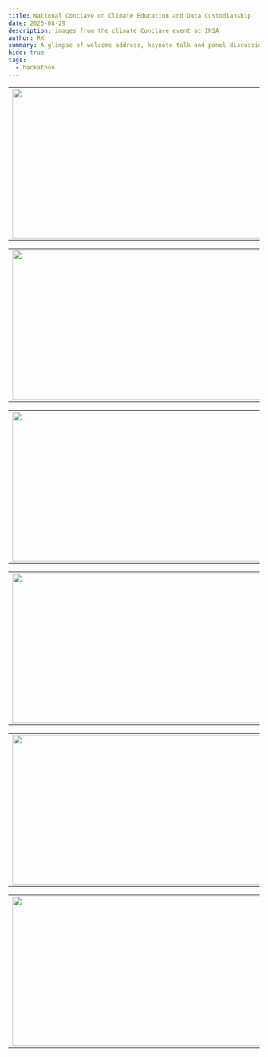```yaml
---
title: National Conclave on Climate Education and Data Custodianship
date: 2025-08-29
description: images from the climate Conclave event at INSA 
author: RK
summary: A glimpse of welcome address, keynote talk and panel discussion
hide: true
tags:
  - hackathon
---
```



<table>
<tr>
<td><img src='{{ "/static/img/events_all/climate_conclaveP1.jpg" | url }}' width="500" height="300"></td>
<td><img src='{{ "/static/img/events_all/climate_conclaveP4.jpg" | url }}' width="500" height="300"></td>
</tr>   
</table>

<table>
<tr>
<td><img src='{{ "/static/img/events_all/climate_conclaveP7.jpg" | url }}' width="500" height="300"></td>
<td><img src='{{ "/static/img/events_all/climate_conclaveP8.jpg" | url }}' width="500" height="300"></td>
</tr>   
</table>

<table>
<tr>
<td><img src='{{ "/static/img/events_all/climate_conclaveP9.jpg" | url }}' width="500" height="300"></td>
<td><img src='{{ "/static/img/events_all/climate_conclaveP12.jpg" | url }}' width="500" height="300"></td>
</tr>   
</table>

<table>
<tr>
<td><img src='{{ "/static/img/events_all/climate_conclaveP13.jpg" | url }}' width="500" height="300"></td>
<td><img src='{{ "/static/img/events_all/climate_conclaveP14.jpg" | url }}' width="500" height="300"></td>
</tr>   
</table>

<table>
<tr>
<td><img src='{{ "/static/img/events_all/climate_conclaveP15.jpg" | url }}' width="500" height="300"></td>
<td><img src='{{ "/static/img/events_all/climate_conclaveP16.jpg" | url }}' width="500" height="300"></td>
</tr>   
</table>

<table>
<tr>
<td><img src='{{ "/static/img/events_all/climate_conclaveP17.jpg" | url }}' width="500" height="300"></td>
<td><img src='{{ "/static/img/events_all/climate_conclaveP18.jpg" | url }}' width="500" height="300"></td>
</tr>   
</table>